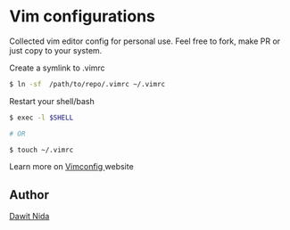 # Vim configurations

Collected vim editor config for personal use. Feel free to fork, make PR or just copy to your system. 

Create a symlink to .vimrc 

```sh
$ ln -sf  /path/to/repo/.vimrc ~/.vimrc
```

Restart your shell/bash

```sh
$ exec -l $SHELL

# OR

$ touch ~/.vimrc
```

Learn more on [Vimconfig ](http://vimconfig.com/) website

## Author
[Dawit Nida](https://github.com/dawitnida)
